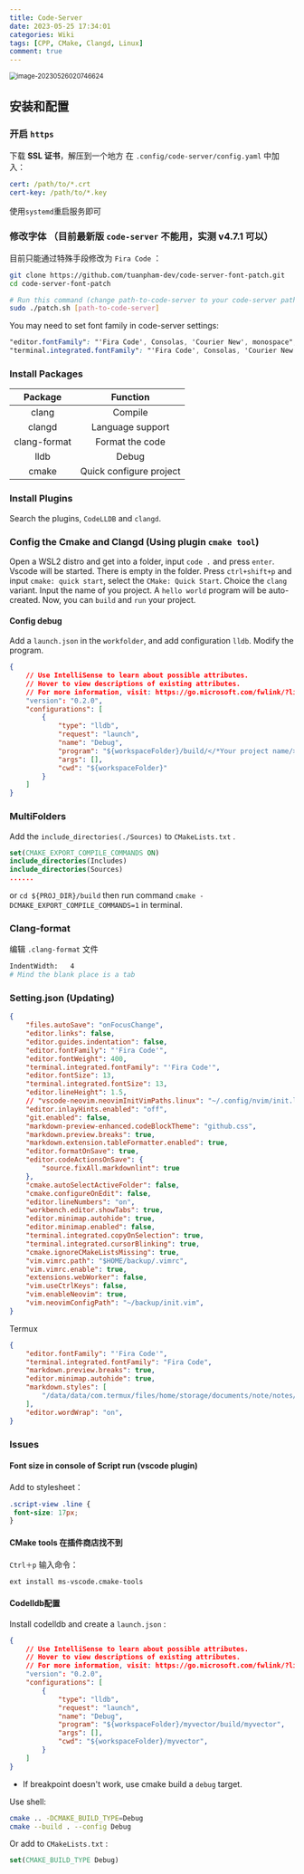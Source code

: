 ```yaml
---
title: Code-Server
date: 2023-05-25 17:34:01
categories: Wiki
tags: [CPP, CMake, Clangd, Linux]
comment: true
---
```




<img src="https://cdn.jsdelivr.net/gh/Dionysen/BlogCDN@main/img/image-20230526020746624.png" alt="image-20230526020746624" style="zoom:80%;" />

<!-- more -->

## 安装和配置

### 开启 `https`

下载 **SSL 证书**，解压到一个地方
在 `.config/code-server/config.yaml` 中加入：

```yaml
cert: /path/to/*.crt
cert-key: /path/to/*.key
```

使用`systemd`重启服务即可

### 修改字体 （目前最新版 `code-server` 不能用，实测 v4.7.1 可以）

目前只能通过特殊手段修改为 `Fira Code` ：

```bash
git clone https://github.com/tuanpham-dev/code-server-font-patch.git
cd code-server-font-patch

# Run this command (change path-to-code-server to your code-server path, leave it empty if you install code-server from installer or code-server is in /usr/lib/code-server):
sudo ./patch.sh [path-to-code-server]
```

You may need to set font family in code-server settings:

```css
"editor.fontFamily": "'Fira Code', Consolas, 'Courier New', monospace",
"terminal.integrated.fontFamily": "'Fira Code', Consolas, 'Courier New', monospace",
```

### Install Packages

|   Package    |        Function         |
| :----------: | :---------------------: |
|    clang     |         Compile         |
|    clangd    |    Language support     |
| clang-format |     Format the code     |
|     lldb     |          Debug          |
|    cmake     | Quick configure project |

### Install Plugins

Search the plugins, `CodeLLDB` and `clangd`.

### Config the Cmake and Clangd (Using plugin `cmake tool`)

Open a WSL2 distro and get into a folder, input `code .` and press `enter`.
Vscode will be started. There is empty in the folder.
Press `ctrl+shift+p` and input `cmake: quick start`, select the `CMake: Quick Start`.
Choice the `clang` variant.
Input the name of you project.
A `hello world` program will be auto-created.
Now, you can `build` and `run` your project.

#### Config debug

Add a `launch.json` in the `workfolder`, and add configuration `lldb`.
Modify the program.

```json
{
    // Use IntelliSense to learn about possible attributes.
    // Hover to view descriptions of existing attributes.
    // For more information, visit: https://go.microsoft.com/fwlink/?linkid=830387
    "version": "0.2.0",
    "configurations": [
        {
            "type": "lldb",
            "request": "launch",
            "name": "Debug",
            "program": "${workspaceFolder}/build/</*Your project name/>",
            "args": [],
            "cwd": "${workspaceFolder}"
        }
    ]
}
```

### MultiFolders

Add the `include_directories(./Sources)` to `CMakeLists.txt` .

```cmake
set(CMAKE_EXPORT_COMPILE_COMMANDS ON)
include_directories(Includes)
include_directories(Sources)
......
```

or `cd ${PROJ_DIR}/build` then run command `cmake -DCMAKE_EXPORT_COMPILE_COMMANDS=1` in terminal.

### Clang-format

编辑 `.clang-format` 文件

```bash
IndentWidth:   4
# Mind the blank place is a tab
```

### Setting.json (Updating)

```json
{
    "files.autoSave": "onFocusChange",
    "editor.links": false,
    "editor.guides.indentation": false,
    "editor.fontFamily": "'Fira Code'",
    "editor.fontWeight": 400,
    "terminal.integrated.fontFamily": "'Fira Code'",
    "editor.fontSize": 13,
    "terminal.integrated.fontSize": 13,
    "editor.lineHeight": 1.5,
    // "vscode-neovim.neovimInitVimPaths.linux": "~/.config/nvim/init.lua",
    "editor.inlayHints.enabled": "off",
    "git.enabled": false,
    "markdown-preview-enhanced.codeBlockTheme": "github.css",
    "markdown.preview.breaks": true,
    "markdown.extension.tableFormatter.enabled": true,
    "editor.formatOnSave": true,
    "editor.codeActionsOnSave": {
        "source.fixAll.markdownlint": true
    },
    "cmake.autoSelectActiveFolder": false,
    "cmake.configureOnEdit": false,
    "editor.lineNumbers": "on",
    "workbench.editor.showTabs": true,
    "editor.minimap.autohide": true,
    "editor.minimap.enabled": false,
    "terminal.integrated.copyOnSelection": true,
    "terminal.integrated.cursorBlinking": true,
    "cmake.ignoreCMakeListsMissing": true,
    "vim.vimrc.path": "$HOME/backup/.vimrc",
    "vim.vimrc.enable": true,
    "extensions.webWorker": false,
    "vim.useCtrlKeys": false,
    "vim.enableNeovim": true,
    "vim.neovimConfigPath": "~/backup/init.vim",
}
```

Termux

```json
{
    "editor.fontFamily": "'Fira Code'",
    "terminal.integrated.fontFamily": "Fira Code",
    "markdown.preview.breaks": true,
    "editor.minimap.autohide": true,
    "markdown.styles": [
        "/data/data/com.termux/files/home/storage/documents/note/notes/.vscode/markdown-styles/ia_typora_night.css"
    ],
    "editor.wordWrap": "on",
}
```

### Issues

#### Font size in console of Script run (vscode plugin)

Add to stylesheet：

```css
.script-view .line {  
 font-size: 17px;  
}
```

#### CMake tools 在插件商店找不到

`Ctrl＋p` 输入命令：

```bash
ext install ms-vscode.cmake-tools
```

#### Codelldb配置

Install codelldb and create a `launch.json` :

```json
{
    // Use IntelliSense to learn about possible attributes.
    // Hover to view descriptions of existing attributes.
    // For more information, visit: https://go.microsoft.com/fwlink/?linkid=830387
    "version": "0.2.0",
    "configurations": [
        {
            "type": "lldb",
            "request": "launch",
            "name": "Debug",
            "program": "${workspaceFolder}/myvector/build/myvector",
            "args": [],
            "cwd": "${workspaceFolder}/myvector",
        }
    ]
}
```

- If breakpoint doesn't work, use cmake build a `debug` target.

Use shell:

```bash
cmake .. -DCMAKE_BUILD_TYPE=Debug
cmake --build . --config Debug
```

Or add to `CMakeLists.txt` :

```cmake
set(CMAKE_BUILD_TYPE Debug)
```

 

 